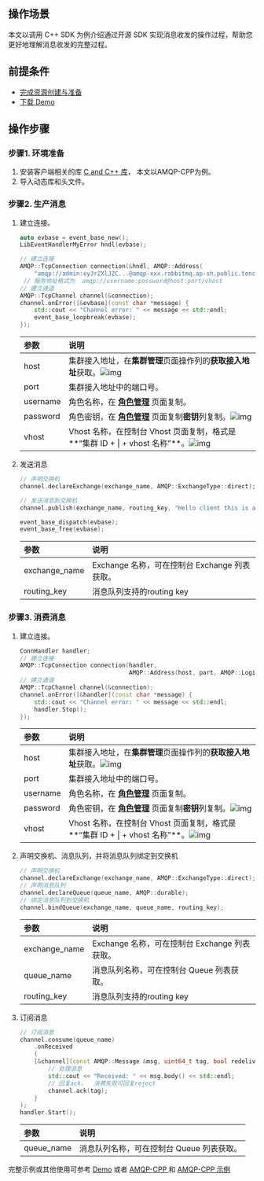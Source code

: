 ## 操作场景

本文以调用 C++ SDK 为例介绍通过开源 SDK 实现消息收发的操作过程，帮助您更好地理解消息收发的完整过程。

## 前提条件

- [完成资源创建与准备](https://cloud.tencent.com/document/product/1495/61829)
- [下载 Demo](https://tdmq-document-1306598660.cos.ap-nanjing.myqcloud.com/%E5%85%AC%E6%9C%89%E4%BA%91demo/rabbitmq/tdmq-rabbitmq-cpp-sdk-demo.zip)

## 操作步骤

### 步骤1. 环境准备

1. 安装客户端相关的库 [C and C++ 库](https://www.rabbitmq.com/devtools.html?spm=a2c4g.11186623.0.0.22d166975jyVxo#c-dev)， 本文以AMQP-CPP为例。
2. 导入动态库和头文件。

### 步骤2. 生产消息

1. 建立连接。

   ```c++
   auto evbase = event_base_new();
   LibEventHandlerMyError hndl(evbase);
   
   // 建立连接
   AMQP::TcpConnection connection(&hndl, AMQP::Address(
       "amqp://admin:eyJrZXlJZC...@amqp-xxx.rabbitmq.ap-sh.public.tencenttdmq.com:5672/amqp-xxx|vhost-cpp"));
   	// 服务地址格式为  amqp://username:password@host:port/vhost
   // 建立通道
   AMQP::TcpChannel channel(&connection);
   channel.onError([&evbase](const char *message) {
       std::cout << "Channel error: " << message << std::endl;
       event_base_loopbreak(evbase);
   });
   ```

   | 参数     | 说明                                                         |
   | :------- | :----------------------------------------------------------- |
   | host     | 集群接入地址，在**集群管理**页面操作列的**获取接入地址**获取。![img](https://main.qcloudimg.com/raw/0238d2d64bd896704ebef400fc08a7f1.png) |
   | port     | 集群接入地址中的端口号。                                     |
   | username | 角色名称，在 **[角色管理](https://console.cloud.tencent.com/tdmq/role)** 页面复制。 |
   | password | 角色密钥，在 **[角色管理](https://console.cloud.tencent.com/tdmq/role)** 页面复制**密钥**列复制。![img](https://main.qcloudimg.com/raw/52907691231cc11e6e4801298ba90a6c.png) |
   | vhost    | Vhost 名称，在控制台 Vhost 页面复制，格式是**“集群 ID + \| + vhost 名称”**。![img](https://main.qcloudimg.com/raw/ae6ec1a5a94c9befea289ad7f5b46aed.png) |

2. 发送消息

   ```c++
   // 声明交换机
   channel.declareExchange(exchange_name, AMQP::ExchangeType::direct);
   
   // 发送消息到交换机
   channel.publish(exchange_name, routing_key, "Hello client this is a info message");
   
   event_base_dispatch(evbase);
   event_base_free(evbase);
   ```

   | 参数          | 说明                                          |
   | :------------ | :-------------------------------------------- |
   | exchange_name | Exchange 名称，可在控制台 Exchange 列表获取。 |
   | routing_key   | 消息队列支持的routing key                     |

### 步骤3. 消费消息

   1. 建立连接。

      ```c++
      ConnHandler handler;
      // 建立连接
      AMQP::TcpConnection connection(handler,
                                     AMQP::Address(host, part, AMQP::Login(username, password), vhost));
      // 建立通道
      AMQP::TcpChannel channel(&connection);
      channel.onError([&handler](const char *message) {
          std::cout << "Channel error: " << message << std::endl;
          handler.Stop();
      });
      ```

      | 参数     | 说明                                                         |
      | :------- | :----------------------------------------------------------- |
      | host     | 集群接入地址，在**集群管理**页面操作列的**获取接入地址**获取。![img](https://main.qcloudimg.com/raw/0238d2d64bd896704ebef400fc08a7f1.png) |
      | port     | 集群接入地址中的端口号。                                     |
      | username | 角色名称，在 **[角色管理](https://console.cloud.tencent.com/tdmq/role)** 页面复制。 |
      | password | 角色密钥，在 **[角色管理](https://console.cloud.tencent.com/tdmq/role)** 页面复制**密钥**列复制。![img](https://main.qcloudimg.com/raw/52907691231cc11e6e4801298ba90a6c.png) |
      | vhost    | Vhost 名称，在控制台 Vhost 页面复制，格式是**“集群 ID + \| + vhost 名称”**。![img](https://main.qcloudimg.com/raw/ae6ec1a5a94c9befea289ad7f5b46aed.png) |

   2. 声明交换机、消息队列，并将消息队列绑定到交换机

      ```c++
      // 声明交换机
      channel.declareExchange(exchange_name, AMQP::ExchangeType::direct);
      // 声明消息队列
      channel.declareQueue(queue_name, AMQP::durable);
      // 绑定消息队列到交换机
      channel.bindQueue(exchange_name, queue_name, routing_key);
      ```

      | 参数          | 说明                                          |
      | :------------ | :-------------------------------------------- |
      | exchange_name | Exchange 名称，可在控制台 Exchange 列表获取。 |
      | queue_name    | 消息队列名称，可在控制台 Queue 列表获取。     |
      | routing_key   | 消息队列支持的routing key                     |

   3. 订阅消息

      ```c++
      // 订阅消息
      channel.consume(queue_name)
          .onReceived
          (
          [&channel](const AMQP::Message &msg, uint64_t tag, bool redelivered) {
              // 处理消息
              std::cout << "Received: " << msg.body() << std::endl;
              // 回复ack，  消费失败可回复reject
              channel.ack(tag);
          }
      );
      handler.Start();
      ```

      | 参数       | 说明                                      |
      | :--------- | :---------------------------------------- |
      | queue_name | 消息队列名称，可在控制台 Queue 列表获取。 |


完整示例或其他使用可参考 [Demo](https://tdmq-document-1306598660.cos.ap-nanjing.myqcloud.com/%E5%85%AC%E6%9C%89%E4%BA%91demo/rabbitmq/tdmq-rabbitmq-cpp-sdk-demo.zip) 或者 [AMQP-CPP ](https://github.com/CopernicaMarketingSoftware/AMQP-CPP)和 [AMQP-CPP 示例](https://github.com/hoxnox/examples.amqp-cpp)

